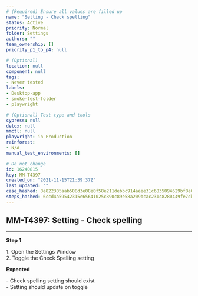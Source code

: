 ```yaml
---
# (Required) Ensure all values are filled up
name: "Setting - Check spelling"
status: Active
priority: Normal
folder: Settings
authors: ""
team_ownership: []
priority_p1_to_p4: null

# (Optional)
location: null
component: null
tags: 
- Never tested
labels: 
- Desktop-app
- smoke-test-folder
- playwright

# (Optional) Test type and tools
cypress: null
detox: null
mmctl: null
playwright: in Production
rainforest: 
- N/A
manual_test_environments: []

# Do not change
id: 16240815
key: MM-T4397
created_on: "2021-11-15T21:39:37Z"
last_updated: ""
case_hashed: 8e822305aab508d3e08e0f58e211debbc914aeee31c6835094629bf8e0217000e512ae759d4ddd1bfc07bcbe82e50789
steps_hashed: 6ccd4a59542315e65641025c890c89e58a209bcac231c8280449fe7db41f28f0b2f2fef0784d347f034aa7721ea4f715
---
```


<!-- (Auto-generated) Based on frontmatter's "key" and "name" -->

## MM-T4397: Setting - Check spelling

---

**Step 1**

1\. Open the Settings Window\
2\. Toggle the Check Spelling setting

**Expected**

\- Check spelling setting should exist\
\- Setting should update on toggle
